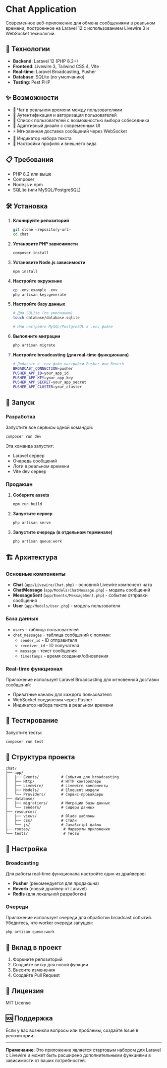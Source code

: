 # Chat Application

Современное веб-приложение для обмена сообщениями в реальном времени, построенное на Laravel 12 с использованием Livewire 3 и WebSocket технологий.

## 🚀 Технологии

- **Backend**: Laravel 12 (PHP 8.2+)
- **Frontend**: Livewire 3, Tailwind CSS 4, Vite
- **Real-time**: Laravel Broadcasting, Pusher
- **Database**: SQLite (по умолчанию)
- **Testing**: Pest PHP

## ✨ Возможности

- 💬 Чат в реальном времени между пользователями
- 🔐 Аутентификация и авторизация пользователей
- 👥 Список пользователей с возможностью выбора собеседника
- 📱 Адаптивный дизайн с современным UI
- ⚡ Мгновенная доставка сообщений через WebSocket
- 🎯 Индикатор набора текста
- 🎨 Настройки профиля и внешнего вида

## 📋 Требования

- PHP 8.2 или выше
- Composer
- Node.js и npm
- SQLite (или MySQL/PostgreSQL)

## 🛠️ Установка

1. **Клонируйте репозиторий**
   ```bash
   git clone <repository-url>
   cd chat
   ```

2. **Установите PHP зависимости**
   ```bash
   composer install
   ```

3. **Установите Node.js зависимости**
   ```bash
   npm install
   ```

4. **Настройте окружение**
   ```bash
   cp .env.example .env
   php artisan key:generate
   ```

5. **Настройте базу данных**
   ```bash
   # Для SQLite (по умолчанию)
   touch database/database.sqlite
   
   # Или настройте MySQL/PostgreSQL в .env файле
   ```

6. **Выполните миграции**
   ```bash
   php artisan migrate
   ```

7. **Настройте broadcasting (для real-time функционала)**
   ```bash
   # Добавьте в .env файл настройки Pusher или Reverb
   BROADCAST_CONNECTION=pusher
   PUSHER_APP_ID=your_app_id
   PUSHER_APP_KEY=your_app_key
   PUSHER_APP_SECRET=your_app_secret
   PUSHER_APP_CLUSTER=your_cluster
   ```

## 🚀 Запуск

### Разработка

Запустите все сервисы одной командой:
```bash
composer run dev
```

Эта команда запустит:
- Laravel сервер
- Очередь сообщений
- Логи в реальном времени
- Vite dev сервер

### Продакшн

1. **Соберите assets**
   ```bash
   npm run build
   ```

2. **Запустите сервер**
   ```bash
   php artisan serve
   ```

3. **Запустите очередь (в отдельном терминале)**
   ```bash
   php artisan queue:work
   ```

## 🏗️ Архитектура

### Основные компоненты

- **Chat** (`app/Livewire/Chat.php`) - основной Livewire компонент чата
- **ChatMessage** (`app/Models/ChatMessage.php`) - модель сообщений
- **MessageSent** (`app/Events/MessageSent.php`) - событие отправки сообщения
- **User** (`app/Models/User.php`) - модель пользователя

### База данных

- `users` - таблица пользователей
- `chat_messages` - таблица сообщений с полями:
  - `sender_id` - ID отправителя
  - `receiver_id` - ID получателя
  - `message` - текст сообщения
  - `timestamps` - время создания/обновления

### Real-time функционал

Приложение использует Laravel Broadcasting для мгновенной доставки сообщений:
- Приватные каналы для каждого пользователя
- WebSocket соединения через Pusher
- Индикатор набора текста в реальном времени

## 🧪 Тестирование

Запустите тесты:
```bash
composer run test
```

## 📁 Структура проекта

```
chat/
├── app/
│   ├── Events/          # События для broadcasting
│   ├── Http/            # HTTP контроллеры
│   ├── Livewire/        # Livewire компоненты
│   ├── Models/          # Eloquent модели
│   └── Providers/       # Сервис-провайдеры
├── database/
│   ├── migrations/      # Миграции базы данных
│   └── seeders/         # Сидеры данных
├── resources/
│   ├── views/           # Blade шаблоны
│   ├── css/             # Стили
│   └── js/              # JavaScript файлы
├── routes/               # Маршруты приложения
└── tests/                # Тесты
```

## 🔧 Настройка

### Broadcasting

Для работы real-time функционала настройте один из драйверов:

- **Pusher** (рекомендуется для продакшна)
- **Reverb** (новый драйвер от Laravel)
- **Redis** (для локальной разработки)

### Очереди

Приложение использует очереди для обработки broadcast событий. Убедитесь, что worker очереди запущен:

```bash
php artisan queue:work
```

## 🤝 Вклад в проект

1. Форкните репозиторий
2. Создайте ветку для новой функции
3. Внесите изменения
4. Создайте Pull Request

## 📄 Лицензия

MIT License

## 🆘 Поддержка

Если у вас возникли вопросы или проблемы, создайте Issue в репозитории.

---

**Примечание**: Это приложение является стартовым набором для Laravel с Livewire и может быть расширено дополнительными функциями в зависимости от ваших потребностей.
